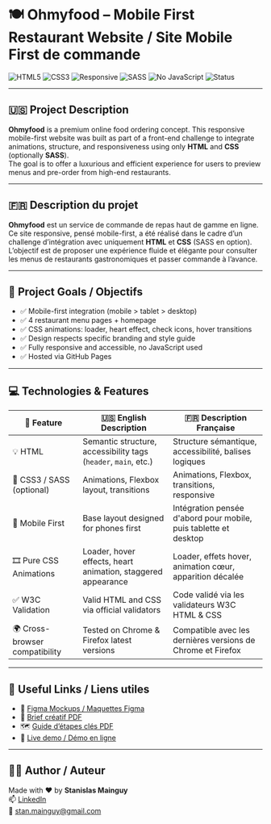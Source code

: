 # 🍽️ Ohmyfood – Mobile First Restaurant Website / Site Mobile First de commande

![HTML5](https://img.shields.io/badge/-HTML5-E34F26?style=flat&logo=html5&logoColor=white)
![CSS3](https://img.shields.io/badge/-CSS3-1572B6?style=flat&logo=css3&logoColor=white)
![Responsive](https://img.shields.io/badge/-Mobile--First-orange)
![SASS](https://img.shields.io/badge/-SASS-CC6699?style=flat&logo=sass&logoColor=white)
![No JavaScript](https://img.shields.io/badge/-No%20JavaScript-red)
![Status](https://img.shields.io/badge/-Project%20Completed-blue)

---

## 🇺🇸 Project Description

**Ohmyfood** is a premium online food ordering concept. This responsive mobile-first website was built as part of a front-end challenge to integrate animations, structure, and responsiveness using only **HTML** and **CSS** (optionally **SASS**).  
The goal is to offer a luxurious and efficient experience for users to preview menus and pre-order from high-end restaurants.

---

## 🇫🇷 Description du projet

**Ohmyfood** est un service de commande de repas haut de gamme en ligne. Ce site responsive, pensé mobile-first, a été réalisé dans le cadre d’un challenge d’intégration avec uniquement **HTML** et **CSS** (SASS en option).  
L’objectif est de proposer une expérience fluide et élégante pour consulter les menus de restaurants gastronomiques et passer commande à l’avance.

---

## 🎯 Project Goals / Objectifs

- ✅ Mobile-first integration (mobile > tablet > desktop)  
- ✅ 4 restaurant menu pages + homepage  
- ✅ CSS animations: loader, heart effect, check icons, hover transitions  
- ✅ Design respects specific branding and style guide  
- ✅ Fully responsive and accessible, no JavaScript used  
- ✅ Hosted via GitHub Pages

---

## 💻 Technologies & Features

| 🧩 Feature                         | 🇺🇸 English Description                                         | 🇫🇷 Description Française                                              |
|-----------------------------------|------------------------------------------------------------------|------------------------------------------------------------------------|
| 💡 HTML                           | Semantic structure, accessibility tags (`header`, `main`, etc.) | Structure sémantique, accessibilité, balises logiques                 |
| 🎨 CSS3 / SASS (optional)         | Animations, Flexbox layout, transitions                          | Animations, Flexbox, transitions, responsive                          |
| 📱 Mobile First                   | Base layout designed for phones first                            | Intégration pensée d'abord pour mobile, puis tablette et desktop      |
| 🎞️ Pure CSS Animations            | Loader, hover effects, heart animation, staggered appearance     | Loader, effets hover, animation cœur, apparition décalée              |
| ✅ W3C Validation                  | Valid HTML and CSS via official validators                       | Code validé via les validateurs W3C HTML & CSS                        |
| 🌍 Cross-browser compatibility    | Tested on Chrome & Firefox latest versions                       | Compatible avec les dernières versions de Chrome et Firefox           |

---

## 🔗 Useful Links / Liens utiles

- 🎨 [Figma Mockups / Maquettes Figma](https://www.figma.com/file/t4449fzDnwGYmzuwQdu87V/Projet-3-FR---Ohmyfood?node-id=0%3A1)
- 📄 [Brief créatif PDF](https://course.oc-static.com/projects/D%C3%A9veloppeur+Web/IW_P4+Animations+CSS+Ohmyfood/Brief+cr%C3%A9atif+site+Ohmyfood.pdf)
- 🗺️ [Guide d’étapes clés PDF](https://course.ocstatic.com/projects/D%C3%A9veloppeur+Web/IW_P4+Animations+CSS+Ohmyfood/Guide+d%E2%80%99e%CC%81tapes+cle%CC%81s+%E2%80%93+Ame%CC%81liorez+l'interface+d'un+site+mobile+avec+des+animations+CSS.pdf)
- 🚀 [Live demo / Démo en ligne](https://stanislas-mainguy.github.io/ohmyfood-mobile-first/)

---

## 🙋‍♂️ Author / Auteur

Made with ❤️ by **Stanislas Mainguy**  
📫 [LinkedIn](https://www.linkedin.com/in/stanislas-m-322a972b3/)  
📧 stan.mainguy@gmail.com
